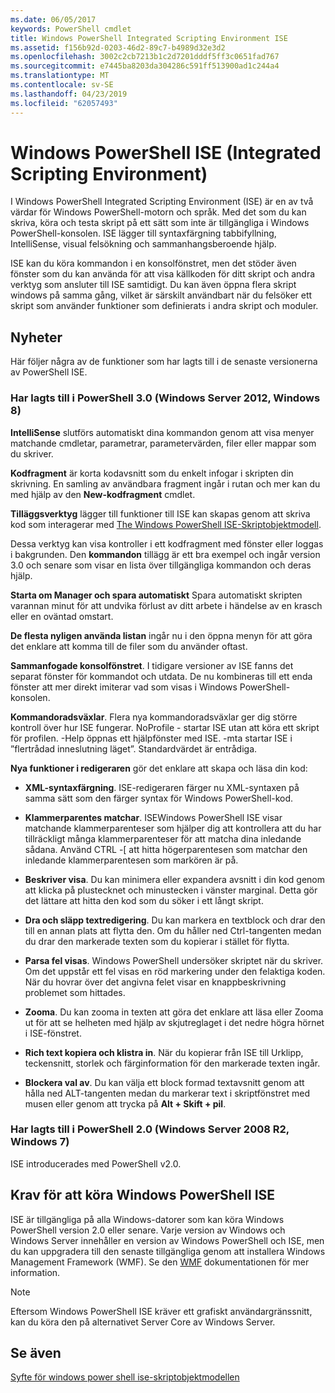 ```yaml
---
ms.date: 06/05/2017
keywords: PowerShell cmdlet
title: Windows PowerShell Integrated Scripting Environment ISE
ms.assetid: f156b92d-0203-46d2-89c7-b4989d32e3d2
ms.openlocfilehash: 3002c2cb7213b1c2d7201dddf5ff3c0651fad767
ms.sourcegitcommit: e7445ba8203da304286c591ff513900ad1c244a4
ms.translationtype: MT
ms.contentlocale: sv-SE
ms.lasthandoff: 04/23/2019
ms.locfileid: "62057493"
---
```

# <a name="windows-powershell-integrated-scripting-environment-ise"></a>Windows PowerShell ISE (Integrated Scripting Environment)

I Windows PowerShell Integrated Scripting Environment (ISE) är en av två värdar för Windows PowerShell-motorn och språk. Med det som du kan skriva, köra och testa skript på ett sätt som inte är tillgängliga i Windows PowerShell-konsolen. ISE lägger till syntaxfärgning tabbifyllning, IntelliSense, visual felsökning och sammanhangsberoende hjälp.

ISE kan du köra kommandon i en konsolfönstret, men det stöder även fönster som du kan använda för att visa källkoden för ditt skript och andra verktyg som ansluter till ISE samtidigt. Du kan även öppna flera skript windows på samma gång, vilket är särskilt användbart när du felsöker ett skript som använder funktioner som definierats i andra skript och moduler.

## <a name="whats-new"></a>Nyheter

Här följer några av de funktioner som har lagts till i de senaste versionerna av PowerShell ISE.

### <a name="added-in-powershell-30-windows-server-2012-windows-8"></a>Har lagts till i PowerShell 3.0 (Windows Server 2012, Windows 8)

**IntelliSense** slutförs automatiskt dina kommandon genom att visa menyer matchande cmdletar, parametrar, parametervärden, filer eller mappar som du skriver.

**Kodfragment** är korta kodavsnitt som du enkelt infogar i skripten din skrivning. En samling av användbara fragment ingår i rutan och mer kan du med hjälp av den **New-kodfragment** cmdlet.

**Tilläggsverktyg** lägger till funktioner till ISE kan skapas genom att skriva kod som interagerar med [The Windows PowerShell ISE-Skriptobjektmodell](../../core-powershell/ise/The-ISE-Object-Model-Hierarchy.md).

Dessa verktyg kan visa kontroller i ett kodfragment med fönster eller loggas i bakgrunden. Den **kommandon** tillägg är ett bra exempel och ingår version 3.0 och senare som visar en lista över tillgängliga kommandon och deras hjälp.

**Starta om Manager och spara automatiskt** Spara automatiskt skripten varannan minut för att undvika förlust av ditt arbete i händelse av en krasch eller en oväntad omstart.

**De flesta nyligen använda listan** ingår nu i den öppna menyn för att göra det enklare att komma till de filer som du använder oftast.

**Sammanfogade konsolfönstret**. I tidigare versioner av ISE fanns det separat fönster för kommandot och utdata. De nu kombineras till ett enda fönster att mer direkt imiterar vad som visas i Windows PowerShell-konsolen.

**Kommandoradsväxlar**. Flera nya kommandoradsväxlar ger dig större kontroll över hur ISE fungerar. NoProfile - startar ISE utan att köra ett skript för profilen. -Help öppnas ett hjälpfönster med ISE. -mta startar ISE i ”flertrådad inneslutning läget”. Standardvärdet är entrådiga.

**Nya funktioner i redigeraren** gör det enklare att skapa och läsa din kod:

- **XML-syntaxfärgning**. ISE-redigeraren färger nu XML-syntaxen på samma sätt som den färger syntax för Windows PowerShell-kod.

- **Klammerparentes matchar**. ISEWindows PowerShell ISE visar matchande klammerparenteser som hjälper dig att kontrollera att du har tillräckligt många klammerparenteser för att matcha dina inledande sådana. Använd CTRL -\[ att hitta högerparentesen som matchar den inledande klammerparentesen som markören är på.

- **Beskriver visa**. Du kan minimera eller expandera avsnitt i din kod genom att klicka på plustecknet och minustecken i vänster marginal. Detta gör det lättare att hitta den kod som du söker i ett långt skript.

- **Dra och släpp textredigering**. Du kan markera en textblock och drar den till en annan plats att flytta den. Om du håller ned Ctrl-tangenten medan du drar den markerade texten som du kopierar i stället för flytta.

- **Parsa fel visas**. Windows PowerShell undersöker skriptet när du skriver. Om det uppstår ett fel visas en röd markering under den felaktiga koden. När du hovrar över det angivna felet visar en knappbeskrivning problemet som hittades.

- **Zooma**. Du kan zooma in texten att göra det enklare att läsa eller Zooma ut för att se helheten med hjälp av skjutreglaget i det nedre högra hörnet i ISE-fönstret.

- **Rich text kopiera och klistra in**. När du kopierar från ISE till Urklipp, teckensnitt, storlek och färginformation för den markerade texten ingår.

- **Blockera val av**. Du kan välja ett block formad textavsnitt genom att hålla ned ALT-tangenten medan du markerar text i skriptfönstret med musen eller genom att trycka på **Alt + Skift + pil**.

### <a name="added-in-powershell-20-windows-server-2008-r2-windows-7"></a>Har lagts till i PowerShell 2.0 (Windows Server 2008 R2, Windows 7)

ISE introducerades med PowerShell v2.0.

## <a name="requirements-for-running-the-windows-powershell-ise"></a>Krav för att köra Windows PowerShell ISE

ISE är tillgängliga på alla Windows-datorer som kan köra Windows PowerShell version 2.0 eller senare. Varje version av Windows och Windows Server innehåller en version av Windows PowerShell och ISE, men du kan uppgradera till den senaste tillgängliga genom att installera Windows Management Framework (WMF). Se den [WMF](/powershell/wmf) dokumentationen för mer information.

> [!NOTE]
> Eftersom Windows PowerShell ISE kräver ett grafiskt användargränssnitt, kan du köra den på alternativet Server Core av Windows Server.

## <a name="see-also"></a>Se även

[Syfte för windows power shell ise-skriptobjektmodellen](../../core-powershell/ise/Purpose-of-the-Windows-PowerShell-ISE-Scripting-Object-Model.md)